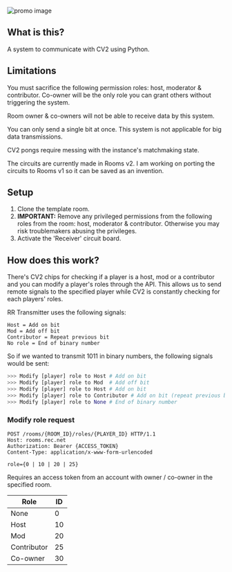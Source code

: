 ![promo image](https://i.imgur.com/sk1KyTT.png)

## What is this?
A system to communicate with CV2 using Python.


## Limitations
You must sacrifice the following permission roles: host, moderator & contributor. Co-owner will be the only role you can grant others without triggering the system. 

Room owner & co-owners will not be able to receive data by this system.

You can only send a single bit at once. This system is not applicable for big data transmissions.

CV2 pongs require messing with the instance's matchmaking state.

The circuits are currently made in Rooms v2. I am working on porting the circuits to Rooms v1 so it can be saved as an invention.


## Setup
1. Clone the template room.
2. **IMPORTANT:** Remove any privileged permissions from the following roles from the room: host, moderator & contributor. Otherwise you may risk troublemakers abusing the privileges.
3. Activate the 'Receiver' circuit board.


## How does this work?
There's CV2 chips for checking if a player is a host, mod or a contributor and you can modify a player's roles through the API. This allows us to send remote signals to the specified player while CV2 is constantly checking for each players' roles.

RR Transmitter uses the following signals:
```
Host = Add on bit
Mod = Add off bit
Contributor = Repeat previous bit
No role = End of binary number
```

So if we wanted to transmit 1011 in binary numbers, the following signals would be sent:

```py
>>> Modify [player] role to Host # Add on bit
>>> Modify [player] role to Mod  # Add off bit
>>> Modify [player] role to Host # Add on bit
>>> Modify [player] role to Contributor # Add on bit (repeat previous bit)
>>> Modify [player] role to None # End of binary number
```

### Modify role request
```
POST /rooms/{ROOM_ID}/roles/{PLAYER_ID} HTTP/1.1
Host: rooms.rec.net
Authorization: Bearer {ACCESS_TOKEN}
Content-Type: application/x-www-form-urlencoded

role={0 | 10 | 20 | 25}
```

Requires an access token from an account with owner / co-owner in the specified room.

Role | ID
--- | ---
None | 0
Host | 10
Mod | 20
Contributor | 25
Co-owner | 30
